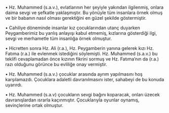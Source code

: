 [//]: # (# Bir Baba Olarak Hz.Muhammed)



• Hz. Muhammed (s.a.v.), evlatlarının her şeyiyle yakından ilgilenmiş, onlara daima sevgi ve şefkatle yaklaşmıştır. Bu yönüyle tüm insanlara örnek olmuş ve bir babanın nasıl olması gerektiğini en güzel şekilde göstermiştir.

• Cahiliye döneminde insanlar kız çocuklarından utanç duyarken Peygamberimiz bu yanlış anlayışı kabul etmemiş, kızlarına gösterdiği ilgi, sevgi ve merhametle tüm insanlığa örnek olmuştur.

• Hicretten sonra Hz. Ali (r.a.), Hz. Peygamberin yanına gelerek kızı Hz. Fatıma (r.a.) ile evlenmek istediğini söylemişti. Hz. Muhammed (s.a.v.) bu teklifi cevaplamadan önce kızının fikrini sormuş ve Hz. Fatıma’nın da (r.a.) razı olduğunu görünce bu evliliğe onay vermiştir.

• Hz. Muhammed (s.a.v.) çocuklar arasında ayrım yapılmasını hoş karşılamazdı. Çocuklara adaletli davranılmasını ister, sahabeyi de bu konuda uyarırdı.

• Hz. Muhammed (s.a.v) çocukların sevgi bağını koparacak, onları üzecek davranışlardan ısrarla kaçınmıştır. Çocuklarıyla oyunlar oynamış, sevinçlerine ortak olmuştur.
